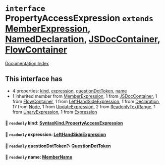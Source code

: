 # `interface` PropertyAccessExpression `extends` [MemberExpression](../interface.MemberExpression/README.md), [NamedDeclaration](../interface.NamedDeclaration/README.md), [JSDocContainer](../interface.JSDocContainer/README.md), [FlowContainer](../interface.FlowContainer/README.md)

[Documentation Index](../README.md)

## This interface has

- 4 properties:
[kind](#-readonly-kind-syntaxkindpropertyaccessexpression),
[expression](#-readonly-expression-lefthandsideexpression),
[questionDotToken](#-readonly-questiondottoken-questiondottoken),
[name](#-readonly-name-membername)
- 1 inherited member from [MemberExpression](../interface.MemberExpression/README.md), 1 from [JSDocContainer](../interface.JSDocContainer/README.md), 1 from [FlowContainer](../interface.FlowContainer/README.md), 1 from [LeftHandSideExpression](../interface.LeftHandSideExpression/README.md), 1 from [Declaration](../interface.Declaration/README.md), 17 from [Node](../interface.Node/README.md), 1 from [UpdateExpression](../interface.UpdateExpression/README.md), 2 from [ReadonlyTextRange](../interface.ReadonlyTextRange/README.md), 1 from [UnaryExpression](../interface.UnaryExpression/README.md), 1 from [Expression](../interface.Expression/README.md)


#### 📄 `readonly` kind: [SyntaxKind.PropertyAccessExpression](../enum.SyntaxKind/README.md#propertyaccessexpression--211)



#### 📄 `readonly` expression: [LeftHandSideExpression](../interface.LeftHandSideExpression/README.md)



#### 📄 `readonly` questionDotToken?: [QuestionDotToken](../type.QuestionDotToken/README.md)



#### 📄 `readonly` name: [MemberName](../type.MemberName/README.md)



